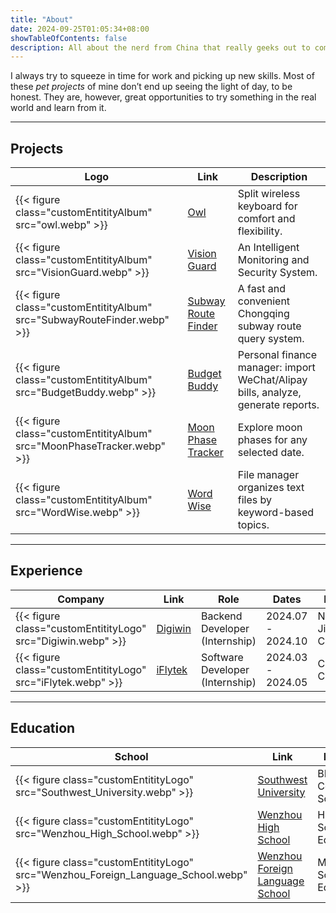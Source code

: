 ```yaml
---
title: "About"
date: 2024-09-25T01:05:34+08:00
showTableOfContents: false
description: All about the nerd from China that really geeks out to computers and full-stack development
---
```


I always try to squeeze in time for work and picking up new skills. Most of these *pet projects* of mine don’t end up seeing the light of day, to be honest. They are, however, great opportunities to try something in the real world and learn from it.

---

## Projects

<table>
    <thead>
        <tr>
            <th>Logo</th>
            <th>Link</th>
            <th>Description</th>
        </tr>
    </thead>
    <tbody>
        <tr>
            <td>{{< figure class="customEntitityAlbum" src="owl.webp" >}}</td>
            <td><a target="_blank" href="https://github.com/hza2002/owl">Owl</a></td>
            <td>Split wireless keyboard for comfort and flexibility.</td>
        </tr>
        <tr>
            <td>{{< figure class="customEntitityAlbum" src="VisionGuard.webp" >}}</td>
            <td><a target="_blank" href="https://github.com/hza2002/VisionGuard">Vision Guard</a></td>
            <td>An Intelligent Monitoring and Security System.</td>
        </tr>
        <tr>
            <td>{{< figure class="customEntitityAlbum" src="SubwayRouteFinder.webp" >}}</td>
            <td><a target="_blank" href="https://github.com/hza2002/SubwayRouteFinder">Subway Route Finder</a></td>
            <td>A fast and convenient Chongqing subway route query system.</td>
        </tr>
        <tr>
            <td>{{< figure class="customEntitityAlbum" src="BudgetBuddy.webp" >}}</td>
            <td><a target="_blank" href="https://github.com/hza2002/BudgetBuddy">Budget Buddy</a></td>
            <td>Personal finance manager: import WeChat/Alipay bills, analyze, generate reports.</td>
        </tr>
         <tr>
            <td>{{< figure class="customEntitityAlbum" src="MoonPhaseTracker.webp" >}}</td>
            <td><a target="_blank" href="https://github.com/hza2002/MoonPhaseTracker">Moon Phase Tracker</a></td>
            <td>Explore moon phases for any selected date.</td>
        </tr>
        <tr>
            <td>{{< figure class="customEntitityAlbum" src="WordWise.webp" >}}</td>
            <td><a target="_blank" href="https://github.com/hza2002/WordWise">Word Wise</a></td>
            <td>File manager organizes text files by keyword-based topics.</td>
        </tr>
    </tbody>
</table>

---

## Experience

<table>
    <thead>
        <tr>
            <th>Company</th>
            <th>Link</th>
            <th>Role</th>
            <th>Dates</th>
            <th>Location</th>
        </tr>
    </thead>
    <tbody>
         <tr>
            <td>{{< figure class="customEntitityLogo" src="Digiwin.webp" >}}</td>
            <td><a href="https://www.digiwin.com/" target="_blank">Digiwin</a></td>
            <td>Backend Developer<span style="display: block; text-align: center;">(Internship)</span></td>
            <td>2024.07 - 2024.10</td>
            <td>Nanjing, Jiangsu, China</td>
        </tr>
         <tr>
            <td>{{< figure class="customEntitityLogo" src="iFlytek.webp" >}}</td>
            <td><a href="https://www.iflytek.com/" target="_blank">iFlytek</a></td>
            <td>Software Developer<span style="display: block; text-align: center;">(Internship)</span></td>
            <td>2024.03 - 2024.05</td>
            <td>Chongqing, China</td>
        </tr>
    </tbody>
</table>

---

## Education

<table>
    <thead>
        <tr>
            <th>School</th>
            <th>Link</th>
            <th>Degree</th>
            <th>Date</th>
        </tr>
    </thead>
    <tbody>
        <tr>
            <td>{{< figure class="customEntitityLogo" src="Southwest_University.webp" >}}</td>
            <td><a href="https://www.swu.edu.cn/" target="_blank">Southwest University</a></td>
            <td>BEng, Computer Science</td>
            <td>2021 - 2025</td>
        </tr>
        <tr>
            <td>{{< figure class="customEntitityLogo" src="Wenzhou_High_School.webp" >}}</td>
            <td><a href="http://wzms.wzer.net/" target="_blank">Wenzhou High School</a></td>
            <td>High School Education</td>
            <td>2018 - 2021</td>
        </tr>
        <tr>
            <td>{{< figure class="customEntitityLogo" src="Wenzhou_Foreign_Language_School.webp" >}}</td>
            <td><a href="http://www.wzfls.net/" target="_blank">Wenzhou Foreign Language School</a></td>
            <td>Middle School Education</td>
            <td>2015 - 2018</td>
        </tr>
    </tbody>
</table>

